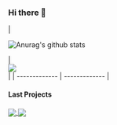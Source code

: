 ### Hi there 👋

| <div>
    <img align="center" src="https://github-readme-stats.vercel.app/api?username=vittoriobusatta&show_icons=true&include_all_commits=true&theme=dark&hide_border=true" alt="Anurag's github stats" />
</div>| 
<div>
    <img align="center" src="https://github-readme-stats.vercel.app/api/top-langs/?username=vittoriobusatta&layout=compact&theme=dark&hide_border=true" />
</div>| | ------------- | ------------- |

#### Last Projects

<a href="https://github.com/vittoriobusatta/Portfolio-V1">
  <img align="center" src="https://github-readme-stats.vercel.app/api/pin/?username=vittoriobusatta&repo=Portfolio-V1&theme=dark" />
</a>
<a href="https://github.com/vittoriobusatta/Galleria-Challenge">
  <img align="center" src="https://github-readme-stats.vercel.app/api/pin/?username=vittoriobusatta&repo=Galleria-Challenge&theme=dark" />
</a>

<!--
**vittoriobusatta/vittoriobusatta** is a ✨ _special_ ✨ repository because its `README.md` (this file) appears on your GitHub profile.

Here are some ideas to get you started:

- 🔭 I’m currently working on ...
- 🌱 I’m currently learning ...
- 👯 I’m looking to collaborate on ...
- 🤔 I’m looking for help with ...
- 💬 Ask me about ...
- 📫 How to reach me: ...
- 😄 Pronouns: ...
- ⚡ Fun fact: ...
-->
